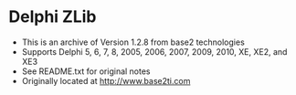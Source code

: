 # Delphi ZLib

* This is an archive of Version 1.2.8 from base2 technologies
* Supports Delphi 5, 6, 7, 8, 2005, 2006, 2007, 2009, 2010, XE, XE2, and XE3
* See README.txt for original notes
* Originally located at http://www.base2ti.com
